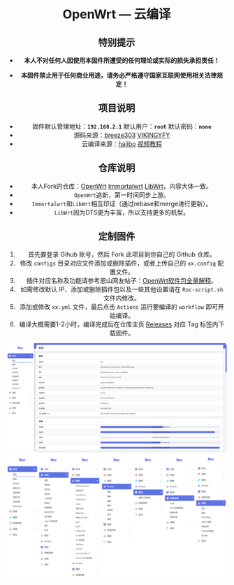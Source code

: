 <div align="center">
<h1>OpenWrt — 云编译</h1>

## 特别提示

- **本人不对任何人因使用本固件所遭受的任何理论或实际的损失承担责任！**

- **本固件禁止用于任何商业用途，请务必严格遵守国家互联网使用相关法律规定！**

## 项目说明
- 固件默认管理地址：**`192.168.2.1`** 默认用户：**`root`** 默认密码：**`none`**
- 源码来源：[breeze303](https://github.com/LiBwrt-op/openwrt-6.x) [VIKINGYFY](https://github.com/VIKINGYFY/immortalwrt)
- 云编译来源：[haiibo](https://github.com/haiibo/OpenWrt) [视频教程](https://www.youtube.com/watch?v=6j4ofS0GT38&t=507s)

## 仓库说明
- 本人Fork的仓库：[OpenWrt](https://github.com/laipeng668/openwrt) [Immortalwrt](https://github.com/laipeng668/immortalwrt) [LibWrt](https://github.com/laipeng668/openwrt-6.x)，内容大体一致。
- `OpenWrt`追新，第一时间同步上游。
- `Immortalwrt`和`LibWrt`相互印证（通过rebase和merge进行更新）。
- `LibWrt`因为DTS更为丰富，所以支持更多的机型。

## 定制固件
1. 首先要登录 Gihub 账号，然后 Fork 此项目到你自己的 Github 仓库。
2. 修改 `configs` 目录对应文件添加或删除插件，或者上传自己的 `xx.config` 配置文件。
3. 插件对应名称及功能请参考恩山网友帖子：[OpenWrt软件包全量解释](https://www.right.com.cn/FORUM/forum.php?mod=viewthread&tid=8384897)。
4. 如需修改默认 IP、添加或删除插件包以及一些其他设置请在 `Roc-script.sh` 文件内修改。
5. 添加或修改 `xx.yml` 文件，最后点击 `Actions` 运行要编译的 `workflow` 即可开始编译。
6. 编译大概需要1-2小时，编译完成后在仓库主页 [Releases](https://github.com/laipeng668/openwrt-ci-roc/releases) 对应 Tag 标签内下载固件。

![Overview](Overview.png)
![Global](Global.png)